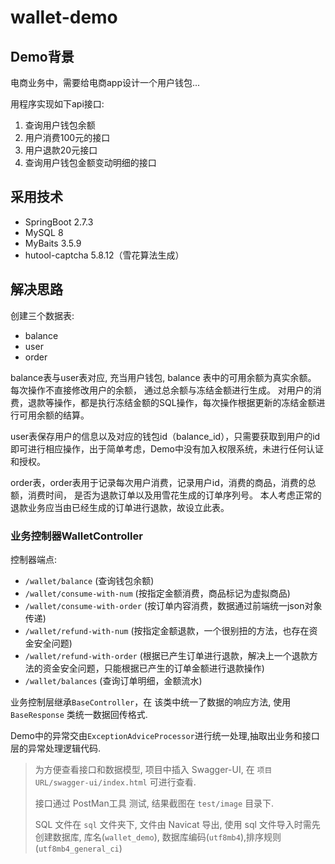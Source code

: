 # wallet-demo
## Demo背景
电商业务中，需要给电商app设计一个用户钱包...


用程序实现如下api接口: 
1.  查询用户钱包余额
2. 用户消费100元的接口
3. 用户退款20元接口
4. 查询用户钱包金额变动明细的接口

## 采用技术
- SpringBoot 2.7.3
- MySQL 8
- MyBaits 3.5.9
- hutool-captcha 5.8.12（雪花算法生成）

## 解决思路
创建三个数据表:
- balance
- user
- order

balance表与user表对应, 充当用户钱包, balance 表中的可用余额为真实余额。 
每次操作不直接修改用户的余额， 通过总余额与冻结金额进行生成。
对用户的消费，退款等操作，都是执行冻结金额的SQL操作，每次操作根据更新的冻结金额进行可用余额的结算。

user表保存用户的信息以及对应的钱包id（balance_id），只需要获取到用户的id即可进行相应操作，出于简单考虑，Demo中没有加入权限系统，未进行任何认证和授权。

order表，order表用于记录每次用户消费，记录用户id，消费的商品，消费的总额，消费时间， 是否为退款订单以及用雪花生成的订单序列号。
本人考虑正常的退款业务应当由已经生成的订单进行退款，故设立此表。

### 业务控制器WalletController
控制器端点:
- `/wallet/balance`               (查询钱包余额)
- `/wallet/consume-with-num`      (按指定金额消费，商品标记为虚拟商品)
- `/wallet/consume-with-order`    (按订单内容消费，数据通过前端统一json对象传递)
- `/wallet/refund-with-num`       (按指定金额退款，一个很别扭的方法，也存在资金安全问题)
- `/wallet/refund-with-order`     (根据已产生订单进行退款，解决上一个退款方法的资金安全问题，只能根据已产生的订单金额进行退款操作)
- `/wallet/balances`              (查询订单明细，金额流水)

业务控制层继承`BaseController`，在 该类中统一了数据的响应方法, 使用 `BaseResponse` 类统一数据回传格式.

Demo中的异常交由`ExceptionAdviceProcessor`进行统一处理,抽取出业务和接口层的异常处理逻辑代码.

> 为方便查看接口和数据模型, 项目中插入 Swagger-UI, 在 `项目URL/swagger-ui/index.html` 可进行查看.
> 
> 接口通过 PostMan工具 测试, 结果截图在 `test/image` 目录下.
> 
> SQL 文件在 `sql` 文件夹下, 文件由 Navicat 导出, 使用 sql 文件导入时需先创建数据库, 库名(`wallet_demo`), 数据库编码(`utf8mb4`),排序规则(`utf8mb4_general_ci`)